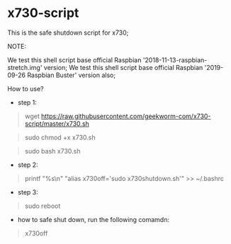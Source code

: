 # x730-script
This is the safe shutdown script for x730;

NOTE:

We test this shell script base official Raspbian '2018-11-13-raspbian-stretch.img' version;
We test this shell script base official Raspbian '2019-09-26 Raspbian Buster' version also;

How to use?

* step 1:
> wget https://raw.githubusercontent.com/geekworm-com/x730-script/master/x730.sh

> sudo chmod +x x730.sh

> sudo bash x730.sh

* step 2:

> printf "%s\\n" "alias x730off='sudo x730shutdown.sh'" >> ~/.bashrc

* step 3:
> sudo reboot

* how to safe shut down, run the following comamdn:
> x730off
